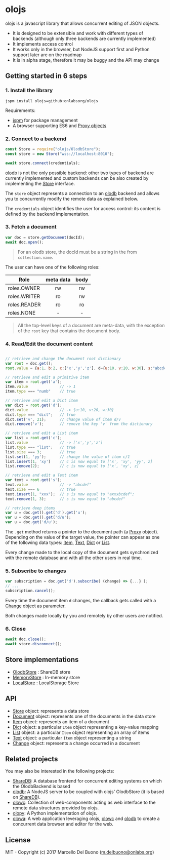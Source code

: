 # olojs

olojs is a javascript library that allows concurrent editing of JSON objects.

* It is designed to be extensible and work with different types of backends
  (although only three backends are currently implemented)
* It implements access control
* It works only in the browser, but NodeJS support first and Python support later are on the roadmap
* It is in alpha stage, therefore it may be buggy and the API may change


## Getting started in 6 steps


### 1. Install the library
```
jspm install olojs=github:onlabsorg/olojs
```
Requirements:
* [jspm][] for package management
* A browser supporting ES6 and [Proxy objects][Proxy]

### 2. Connect to a backend
```javascript
const Store = require("olojs/OlodbStore");
const store = new Store("wss://localhost:8010");

await store.connect(credentials);
```

[olodb][] is not the only possible backend: other two types of backend are
currently implemented and custom backends can be also created by implementing
the [Store][] interface.

The `store` object represents a connection to an [olodb][] backend and allows you to
concurrently modify the remote data as explained below.

The `credentials` object identifies the user for access control: its content is
defined by the backend implementation.


### 3. Fetch a document
```javascript
var doc = store.getDocument(docId);
await doc.open();
```

> For an olodb store, the docId must be a string in the from `collection.name`.

The user can have one of the following roles:

| Role         | meta data  |    body    |
|--------------|:----------:|:----------:|
| roles.OWNER  |     rw     |     rw     |
| roles.WRITER |     ro     |     rw     |
| roles.READER |     ro     |     ro     |
| roles.NONE   |     -      |     -      |

> All the top-level keys of a document are meta-data, with the exception of
> the `root` key that contains the document body.


### 4. Read/Edit the document content
```javascript

// retrieve and change the document root dictionary
var root = doc.get();
root.value = {a:1, b:2, c:['x','y','z'], d={u:10, v:20, w:30}, s:"abcdef"};

// retrieve and edit a primitive item
var item = root.get('a');
item.value              // -> 1
item.type === "numb"    // true

// retrieve and edit a Dict item
var dict = root.get('d');
dict.value              // -> {u:10, v:20, w:30}
dict.type === "dict";   // true
dict.set('v', 21);      // change value of item d/v
dict.remove('v');       // remove the key 'v' from the dictionary

// retrieve and edit a List item
var list = root.get('c');
list.value              // -> ['x','y','z']
list.type === "list";   // true
list.size === 3;        // true
list.set(1, 'yy');      // change the value of item c/1
list.insert(1, 'xy')    // c is now equal to ['x', 'xy', 'yy', z]
list.remove(2);         // c is now equal to ['x', 'xy', z]

// retrieve and edit a Text item
var text = root.get('s');
text.value              // -> "abcdef"
text.size === 6         // true
text.insert(1, "xxx");  // s is now equal to "axxxbcdef";
text.remove(1, 3);      // s is now equal to "abcdef"

// retrieve deep items
var u = doc.get().get('d').get('u');
var u = doc.get().get('d/u');
var u = doc.get('d/u');
```

The `.get` method returns a pointer to the document path (a [Proxy][] object).
Depending on the value of the target value, the pointer can appear as one of the following
data types: [Item][], [Text][], [Dict][] or [List][].

Every change made to the local copy of the document gets synchronized with
the remote database and with all the other users in real time.


### 5. Subscribe to changes
```javascript
var subscription = doc.get('d').subscribe( (change) => {...} );
// ...
subscription.cancel();
```

Every time the document item `d` changes, the callback gets called with
a [Change][] object as parameter.  

Both changes made locally by you and remotely by other users are notified.


### 6. Close
```javascript
await doc.close();
await store.disconnect();
```

## Store implementations

* [OlodbStore](./doc/OlodbStore.md) : ShareDB store
* [MemoryStore](./doc/MemoryStore.md) : In-memory store
* [LocalStore](./doc/LocalStore.md) : LocalStorage Store

## API

* [Store][] object: represents a data store
* [Document][] object: represents one of the documents in the data store
* [Item][] object: represents an item of a document
* [Dict][] object: a particular `Item` object representing a key-value mapping
* [List][] object: a particular `Item` object representing an array of items
* [Text][] object: a particular `Item` object representing a string
* [Change][] object: represents a change occurred in a document


## Related projects

You may also be interested in the following projects:

* [ShareDB][]: A database frontend for concurrent editing systems on which the OlodbBackend is based
* [olodb][]: A NodeJS server to be coupled with olojs' OlodbStore (it is based on [ShareDB][]).
* [olowc][]: Collection of web-components acting as web interface to the remote data structures provided by olojs.
* [olopy][]: A Python implementation of olojs.
* [olowa][]: A web application leveraging olojs, [olowc][] and [olodb][] to create a
  concurrent data browser and editor for the web.


## License
MIT - Copyright (c) 2017 Marcello Del Buono (m.delbuono@onlabs.org)


[olowa]: https://github.com/onlabsorg/olowa
[olodb]: https://github.com/onlabsorg/olodb
[jspm]: http://jspm.io/
[Proxy]: https://developer.mozilla.org/it/docs/Web/JavaScript/Reference/Global_Objects/Proxy
[Store]: ./doc/Store.md#store-class
[Document]: ./doc/Store.md#document-class
[Item]: ./doc/Store.md#item-class
[Text]: ./doc/Store.md#text-class
[Dict]: ./doc/Store.md#dict-class
[List]: ./doc/Store.md#list-class
[Change]: ./doc/Store.md#change-class
[Subscription]: ./doc/Store.md#subscription-class
[Path]: ./doc/Path.md
[ShareDB]: https://github.com/share/sharedb
[olowc]: https://github.com/onlabsorg/olowc
[olopy]: https://github.com/onlabsorg/olopy
